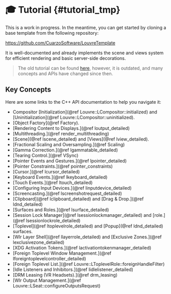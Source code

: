 # 🎓 Tutorial {#tutorial_tmp}

This is a work in progress. In the meantime, you can get started by cloning a base template from the following repository:

https://github.com/CuarzoSoftware/LouvreTemplate

It is well-documented and already implements the scene and views system for efficient rendering and basic server-side decorations.

> The old tutorial can be found [here](https://github.com/CuarzoSoftware/Louvre/tree/main/doxygen/md/tutorial), however, it is outdated, and many concepts and APIs have changed since then.

## Key Concepts

Here are some links to the C++ API documentation to help you navigate it:

- Compositor [Initialization](@ref Louvre::LCompositor::initialized) and [Uninitialization](@ref Louvre::LCompositor::uninitialized).
- [Object Factory](@ref Factory).
- [Rendering Content to Displays.](@ref loutput_detailed)
- [Multithreading.](@ref render_multithreading)
- [Scene](@ref lscene_detailed) and [Views](@ref lview_detailed).
- [Fractional Scaling and Oversampling.](@ref Scaling)
- [Gamma Correction.](@ref lgammatable_detailed)
- [Tearing Control.](@ref VSync)
- [Pointer Events and Gestures.](@ref lpointer_detailed)
- [Pointer Constraints.](@ref pointer_constraints)
- [Cursor.](@ref lcursor_detailed)
- [Keyboard Events.](@ref lkeyboard_detailed)
- [Touch Events.](@ref ltouch_detailed)
- [Configuring Input Devices.](@ref linputdevice_detailed)
- [Screencasting.](@ref lscreenshotrequest_detailed)
- [Clipboard](@ref lclipboard_detailed) and [Drag & Drop.](@ref ldnd_detailed)
- [Surfaces and Roles.](@ref lsurface_detailed)
- [Session Lock Manager](@ref lsessionlockmanager_detailed) and [role.](@ref lsessionlockrole_detailed)
- [Toplevel](@ref ltoplevelrole_detailed) and [Popup](@ref ldnd_detailed) surfaces.
- [Wlr Layer Shell](@ref llayerrole_detailed) and [Exclusive Zones.](@ref lexclusivezone_detailed)
- [XDG Activation Tokens.](@ref lactivationtokenmanager_detailed)
- [Foreign Toplevel Window Management.](@ref lforeigntoplevelcontroller_detailed)
- [Foreign Toplevel List.](@ref Louvre::LToplevelRole::foreignHandleFilter)
- [Idle Listeners and Inhibitors.](@ref lidlelistener_detailed)
- [DRM Leasing (VR Headsets).](@ref drm_leasing)
- [Wlr Output Management.](@ref Louvre::LSeat::configureOutputsRequest)